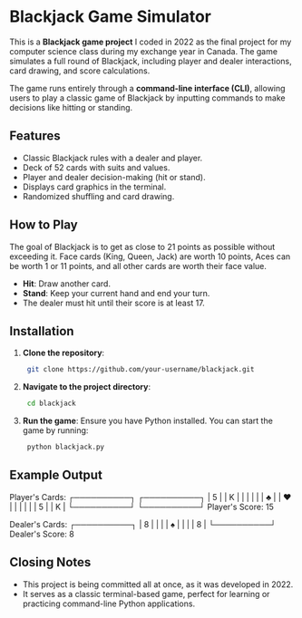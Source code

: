 # Blackjack Game Simulator

This is a **Blackjack game project** I coded in 2022 as the final project for my computer science class during my exchange year in Canada. The game simulates a full round of Blackjack, including player and dealer interactions, card drawing, and score calculations.

The game runs entirely through a **command-line interface (CLI)**, allowing users to play a classic game of Blackjack by inputting commands to make decisions like hitting or standing.

## Features

- Classic Blackjack rules with a dealer and player.
- Deck of 52 cards with suits and values.
- Player and dealer decision-making (hit or stand).
- Displays card graphics in the terminal.
- Randomized shuffling and card drawing.

## How to Play

The goal of Blackjack is to get as close to 21 points as possible without exceeding it. Face cards (King, Queen, Jack) are worth 10 points, Aces can be worth 1 or 11 points, and all other cards are worth their face value.

- **Hit**: Draw another card.
- **Stand**: Keep your current hand and end your turn.
- The dealer must hit until their score is at least 17.

## Installation

1. **Clone the repository**:

   ```bash
    git clone https://github.com/your-username/blackjack.git
    ```

3. **Navigate to the project directory**:

   ```bash
    cd blackjack
    ```

5. **Run the game**:
    Ensure you have Python installed. You can start the game by running:

   ```bash
    python blackjack.py
    ```

## Example Output

Player's Cards:
    ┌──────────┐     ┌──────────┐
    | 5        |     | K        |
    |          |     |          |
    |    ♣     |     |    ♥     |
    |          |     |          |
    |        5 |     |       K  |
    └──────────┘     └──────────┘
Player's Score: 15

Dealer's Cards:
    ┌──────────┐
    | 8        |
    |          |
    |    ♠     |
    |          |
    |        8 |
    └──────────┘
Dealer's Score: 8

## Closing Notes

- This project is being committed all at once, as it was developed in 2022.
- It serves as a classic terminal-based game, perfect for learning or practicing command-line Python applications.
